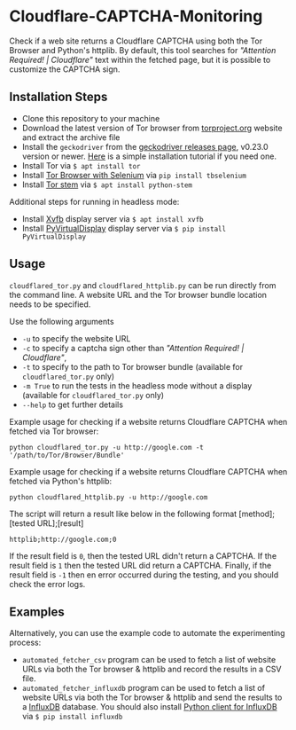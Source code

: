 # Cloudflare-CAPTCHA-Monitoring
Check if a web site returns a Cloudflare CAPTCHA using both the Tor Browser and Python's httplib. By default, this tool searches for *"Attention Required! | Cloudflare"* text within the fetched page, but it is possible to customize the CAPTCHA sign.

## Installation Steps
* Clone this repository to your machine
* Download the latest version of Tor browser from [torproject.org](https://www.torproject.org/download/) website and extract the archive file
* Install the ```geckodriver``` from the [geckodriver releases page](https://github.com/mozilla/geckodriver/releases/), v0.23.0 version or newer. [Here](https://askubuntu.com/questions/870530/how-to-install-geckodriver-in-ubuntu) is a simple installation tutorial if you need one.
* Install Tor via ```$ apt install tor```
* Install [Tor Browser with Selenium](https://github.com/webfp/tor-browser-selenium) via ```pip install tbselenium```
* Install [Tor stem](https://stem.torproject.org/) via ```$ apt install python-stem```

Additional steps for running in headless mode:
* Install [Xvfb](https://en.wikipedia.org/wiki/Xvfb)  display server via ```$ apt install xvfb```
* Install [PyVirtualDisplay](https://pypi.org/project/PyVirtualDisplay/)  display server via ```$ pip install PyVirtualDisplay```

## Usage
```cloudflared_tor.py``` and ```cloudflared_httplib.py``` can be run directly from the command line. A website URL and the Tor browser bundle location needs to be specified. 

Use the following arguments
- ```-u``` to specify the website URL
- ```-c``` to specify a captcha sign other than *"Attention Required! | Cloudflare"*,
- ```-t``` to specify to the path to Tor browser bundle (available for ```cloudflared_tor.py``` only)
- ```-m True``` to run the tests in the headless mode without a display (available for ```cloudflared_tor.py``` only)
- ```--help``` to get further details

Example usage for checking if a website returns Cloudflare CAPTCHA when fetched via Tor browser:
```
python cloudflared_tor.py -u http://google.com -t '/path/to/Tor/Browser/Bundle'
```

Example usage for checking if a website returns Cloudflare CAPTCHA when fetched via Python's httplib:
```
python cloudflared_httplib.py -u http://google.com
```

The script will return a result like below in the following format [method];[tested URL];[result]
```
httplib;http://google.com;0
```
If the result field is ```0```, then the tested URL didn't return a CAPTCHA. If the result field is ```1``` then the tested URL did return a CAPTCHA. Finally, if the result field is ```-1``` then en error occurred during the testing, and you should check the error logs.

## Examples
Alternatively, you can use the example code to automate the experimenting process:
* ```automated_fetcher_csv``` program can be used to fetch a list of website URLs via both the Tor browser & httplib and record the results in a CSV file. 
* ```automated_fetcher_influxdb``` program can be used to fetch a list of website URLs via both the Tor browser & httplib and send the results to a [InfluxDB](https://www.influxdata.com/) database. You should also install [Python client for InfluxDB](https://github.com/influxdata/influxdb-python) via ```$ pip install influxdb```
